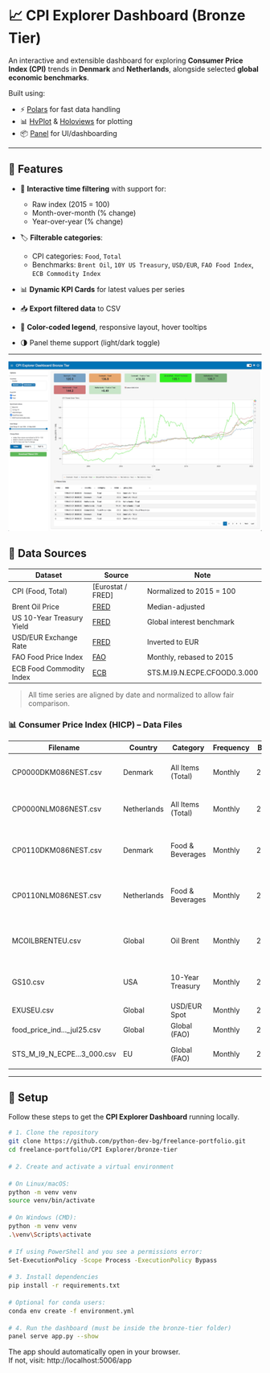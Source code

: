 

# 📈 CPI Explorer Dashboard (Bronze Tier)

An interactive and extensible dashboard for exploring **Consumer Price Index (CPI)** trends in **Denmark** and **Netherlands**, alongside selected **global economic benchmarks**.

Built using:
- ⚡️ [Polars](https://www.pola.rs/) for fast data handling
- 📊 [HvPlot](https://hvplot.holoviz.org/) & [Holoviews](https://holoviews.org/) for plotting
- 📦 [Panel](https://panel.holoviz.org/) for UI/dashboarding

---

## 🚀 Features

- 📅 **Interactive time filtering** with support for:
  - Raw index (2015 = 100)
  - Month-over-month (% change)
  - Year-over-year (% change)

- 🏷 **Filterable categories**:
  - CPI categories: `Food`, `Total`
  - Benchmarks: `Brent Oil`, `10Y US Treasury`, `USD/EUR`, `FAO Food Index`, `ECB Commodity Index`

- 📊 **Dynamic KPI Cards** for latest values per series
- 📥 **Export filtered data** to CSV
- 🎨 **Color-coded legend**, responsive layout, hover tooltips
- 🌗 Panel theme support (light/dark toggle)

---
![Dashboard Screenshot](../assets/cpi-bronze.png)
## 📁 Data Sources

| Dataset                       | Source                         | Note                         |
|------------------------------|--------------------------------|------------------------------|
| CPI (Food, Total)            | [Eurostat / FRED]              | Normalized to 2015 = 100     |
| Brent Oil Price              | [FRED](https://fred.stlouisfed.org/series/MCOILBRENTEU)         | Median-adjusted              |
| US 10-Year Treasury Yield    | [FRED](https://fred.stlouisfed.org/series/GS10)                 | Global interest benchmark    |
| USD/EUR Exchange Rate        | [FRED](https://fred.stlouisfed.org/series/EXUSEU)               | Inverted to EUR              |
| FAO Food Price Index         | [FAO](https://www.fao.org/worldfoodsituation/foodpricesindex/)  | Monthly, rebased to 2015     |
| ECB Food Commodity Index     | [ECB](https://data.ecb.europa.eu/)                              | STS.M.I9.N.ECPE.CFOOD0.3.000 |

> All time series are aligned by date and normalized to allow fair comparison.

### 📊 Consumer Price Index (HICP) – Data Files

| Filename                     | Country       | Category          | Frequency | Base Year | Description                                 |  URL                                                                                    |
|------------------------------|---------------|-------------------|-----------|-----------|---------------------------------------------|-----------------------------------------------------------------------------------------|
| CP0000DKM086NEST.csv         | Denmark       | All Items (Total) | Monthly   | 2015=100  | Denmark's overall Harmonized CPI            |https://fred.stlouisfed.org/graph/fredgraph.csv?id=CP0000DKM086NEST                      |
| CP0000NLM086NEST.csv         | Netherlands   | All Items (Total) | Monthly   | 2015=100  | Netherlands' overall Harmonized CPI         |https://fred.stlouisfed.org/graph/fredgraph.csv?id=CP0000NLM086NEST                      |
| CP0110DKM086NEST.csv         | Denmark       | Food & Beverages  | Monthly   | 2015=100  | Denmark's food-specific Harmonized CPI      |https://fred.stlouisfed.org/graph/fredgraph.csv?id=CP0110DKM086NEST                      |
| CP0110NLM086NEST.csv         | Netherlands   | Food & Beverages  | Monthly   | 2015=100  | Netherlands' food-specific Harmonized CPI   |https://fred.stlouisfed.org/graph/fredgraph.csv?id=CP0110NLM086NEST                      |
| MCOILBRENTEU.csv             | Global        | Oil Brent         | Monthly   | 2015=100  | Crude Oil Brent - produced in the North Sea |https://fred.stlouisfed.org/series/MCOILBRENTEU  - manual selection                      |
| GS10.csv                     | USA           | 10-Year Treasury  | Monthly   | 2015=100  | U.S. 10-Year Treasury Yield.                |https://fred.stlouisfed.org/series/GS10  - manual selection                              | 
| EXUSEU.csv                   | Global        | USD/EUR Spot      | Monthly   | 2015=100  | USD/EUR Spot                                |https://fred.stlouisfed.org/series/EXUSEU  - manual selection                            |
| food_price_ind..._jul25.csv  | Global        | Global (FAO)      | Monthly   | 2015=100  | Food Price Index                            |https://www.fao.org/worldfoodsituation/foodpricesindex/en - manual selection             |
| STS_M_I9_N_ECPE...3_000.csv  | EU            | Global (FAO)      | Monthly   | 2015=100  | ECB Food Commodity Index                    |https://sdw-wsrest.ecb.europa.eu/service/data/STS/M.I9.N.ECPE.CFOOD0.3.000?format=csvdata|
---
## 🧰 Setup

Follow these steps to get the **CPI Explorer Dashboard** running locally.

```bash
# 1. Clone the repository
git clone https://github.com/python-dev-bg/freelance-portfolio.git
cd freelance-portfolio/CPI Explorer/bronze-tier

# 2. Create and activate a virtual environment

# On Linux/macOS:
python -m venv venv
source venv/bin/activate

# On Windows (CMD):
python -m venv venv
.\venv\Scripts\activate

# If using PowerShell and you see a permissions error:
Set-ExecutionPolicy -Scope Process -ExecutionPolicy Bypass

# 3. Install dependencies
pip install -r requirements.txt

# Optional for conda users:
conda env create -f environment.yml

# 4. Run the dashboard (must be inside the bronze-tier folder)
panel serve app.py --show
```
The app should automatically open in your browser.  
If not, visit: http://localhost:5006/app
